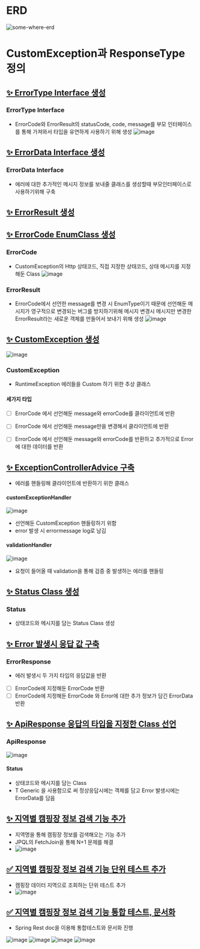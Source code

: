 # ERD

![some-where-erd](https://github.com/Dongjin113/Some-Where-BE/assets/104759062/55528a4e-5537-4a4f-b02c-fb8510bc7883)


# CustomException과 ResponseType 정의

## [✨ ErrorType Interface 생성](https://github.com/Dongjin113/Some-Where-BE/commit/61b1470b23068e01e09c1c4e997314bfa9eb6b7c) 

### ErrorType Interface
- ErrorCode와 ErrorResult의 statusCode, code, message를 부모 인터페이스를 통해 가져와서 타입을 유연하게 사용하기 위해 생성
  ![image](https://github.com/Dongjin113/Some-Where-BE/assets/104759062/37c681c3-1128-4e18-ba05-cd4b35830302)

## [✨ ErrorData Interface 생성](https://github.com/Dongjin113/Some-Where-BE/commit/6bba5319775cfc3975335a091259baa6c0fab436) 
### ErrorData Interface
- 에러에 대한 추가적인 메시지 정보를 보내줄 클래스를 생성할때 부모인터페이스로 사용하기위해 구축

## [✨ ErrorResult 생성](https://github.com/Dongjin113/Some-Where-BE/commit/9794101999a437b85cdd804b0940329ef48e6390) 
## [✨ ErrorCode EnumClass 생성](https://github.com/Dongjin113/Some-Where-BE/commit/eab448476632df5db24a435b93e347231fdcf154) 
### ErrorCode
- CustomException의 Http 상태코드, 직접 지정한 상태코드, 상태 메시지를 지정해둔 Class
![image](https://github.com/Dongjin113/Some-Where-BE/assets/104759062/e733c762-701e-42ba-8e05-69c812020d61)

### ErrorResult
- ErrorCode에서 선언한 message를 변경 시 EnumType이기 때문에 선언해둔 메시지가 영구적으로 변경되는 버그를 방지하기위해 메시지 변경시 메시지만 변경한 ErrorResult라는 새로운 객체를 만들어서 보내기 위해 생성
![image](https://github.com/Dongjin113/Some-Where-BE/assets/104759062/3535a7ec-8d2d-4fc0-a088-150e17bcbac4)

## [✨ CustomException 생성](https://github.com/Dongjin113/Some-Where-BE/commit/eaf8f944012d1873be4a05e621c07ae746a2bb0b) 
![image](https://github.com/Dongjin113/Some-Where-BE/assets/104759062/0472f7da-cabb-463f-9c06-b77c22d3d8a1)

### CustomException
- RuntimeException 에러들을 Custom 하기 위한 추상 클래스

#### 세가지 타입
- [ ] ErrorCode 에서 선언해둔 message와 errorCode를 클라이언트에 반환
- [ ] ErrorCode 에서 선언해둔 message만을 변경해서 클라이언트에 반환
- [ ] ErrorCode 에서 선언해둔 message와 errorCode를 반환하고 추가적으로 Error에 대한 데이터를 반환


## [✨ ExceptionControllerAdvice 구축](https://github.com/Dongjin113/Some-Where-BE/commit/bad22ac7b96b55b2e4e8c88a07a943bf7a793c14)
- 에러를 핸들링해 클라이언트에 반환하기 위한 클래스 

#### customExceptionHandler
![image](https://github.com/Dongjin113/Some-Where-BE/assets/104759062/155dc172-63de-41e4-9604-4866ecdb3387)
- 선언해둔 CustomException 핸들링하기 위함
- error 발생 시 errormessage log로 남김

#### validationHandler
![image](https://github.com/Dongjin113/Some-Where-BE/assets/104759062/b391dc61-4a20-46cb-a0e7-bb03789a792e)
- 요청이 들어올 때 validation을 통해 검증 중 발생하는 에러를 핸들링 


## [✨ Status Class 생성](https://github.com/Dongjin113/Some-Where-BE/commit/0c655344d29b306b4a592e22bb739168a95c793e)
### Status
- 상태코드와 메시지를 담는 Status Class 생성

## [✨ Error 발생시 응답 값 구축](https://github.com/Dongjin113/Some-Where-BE/commit/ac83bcd718ff56368e41edd9c41c72559fa73553)
### ErrorResponse
- 에러 발생시 두 가지 타입의 응답값을 반환
- [ ] ErrorCode에 지정해둔 ErrorCode 반환
- [ ] ErrorCode에 지정해둔 ErrorCode 와 Error에 대한 추가 정보가 담긴 ErrorData 반환

## [✨ ApiResponse 응답의 타입을 지정한 Class 선언](https://github.com/Dongjin113/Some-Where-BE/commit/d99ce438a319e60bb4db5e9fd98e3908282888cd)
### ApiResponse

![image](https://github.com/Dongjin113/Some-Where-BE/assets/104759062/67b303fc-53d2-4ca9-82c5-2d914e7d9543)
#### Status
- 상태코드와 메시지를 담는 Class
- T Generic 을 사용함으로 써 정상응답시에는 객체를 담고 Error 발생시에는 ErrorData를 담음


## [✨ 지역별 캠핑장 정보 검색 기능 추가](https://github.com/Dongjin113/Some-Where-BE/commit/853e339fa770d7c7e2130b8420df70f2fc0e087c)
- 지역명을 통해 캠핑장 정보를 검색해오는 기능 추가
- JPQL의 FetchJoin을 통해 N+1 문제를 해결
- ![image](https://github.com/Dongjin113/Some-Where-BE/assets/104759062/b3e1683e-9046-44c2-b0ba-f61dc2d05665)


## [✅ 지역별 캠핑장 정보 검색 기능 단위 테스트 추가](https://github.com/Dongjin113/Some-Where-BE/commit/c5c852d6e7c3e7ecbb9baf70d2816d1dd9940dbc)
- 캠핑장 데이터 지역으로 조회하는 단위 테스트 추가
- ![image](https://github.com/Dongjin113/Some-Where-BE/assets/104759062/28b9c4b8-aa29-4d07-b380-a5f774d1d1eb)


## [✅ 지역별 캠핑장 정보 검색 기능 통합 테스트, 문서화](https://github.com/Dongjin113/Some-Where-BE/commit/31a3832dd378321fff231c30ffa39788f1f82ea3)
- Spring Rest doc을 이용해 통합테스트와 문서화 진행

![image](https://github.com/Dongjin113/Some-Where-BE/assets/104759062/1a7b5fe0-5410-428b-8bd2-19782a8345b6)
![image](https://github.com/Dongjin113/Some-Where-BE/assets/104759062/32307b16-00aa-4437-9a01-e46678a31937)
![image](https://github.com/Dongjin113/Some-Where-BE/assets/104759062/53e761be-08b6-4efe-915e-b1b3edfe88db)
![image](https://github.com/Dongjin113/Some-Where-BE/assets/104759062/7b902572-afb0-437f-998c-ba1a244a8d31)





